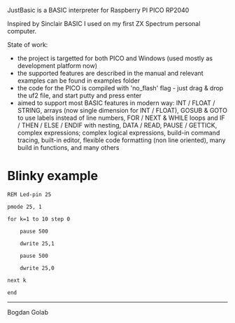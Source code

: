 JustBasic is a BASIC interpreter for Raspberry PI PICO RP2040

Inspired by Sinclair BASIC I used on my first ZX Spectrum personal computer.

State of work:
- the project is targetted for both PICO and Windows (used mostly as development platform now)
- the supported features are described in the manual and relevant examples can be found in examples folder
- the code for the PICO is compiled with 'no_flash' flag - just drag & drop the uf2 file, and start putty and press enter
- aimed to support most BASIC features in modern way: INT / FLOAT / STRING, arrays (now single dimension for INT / FLOAT), GOSUB & GOTO to use labels instead of line numbers, FOR / NEXT & WHILE loops and IF / THEN / ELSE / ENDIF with nesting, DATA / READ, PAUSE / GETTICK, complex expressions; complex logical expressions, build-in command tracing, built-in editor, flexible code formatting (non line oriented), many build in functions, and many others

Blinky example
==============
	REM Led-pin 25

	pmode 25, 1

	for k=1 to 10 step 0

		pause 500
	
		dwrite 25,1
	
		pause 500
	
		dwrite 25,0
	
	next k

	end

---
Bogdan Golab
